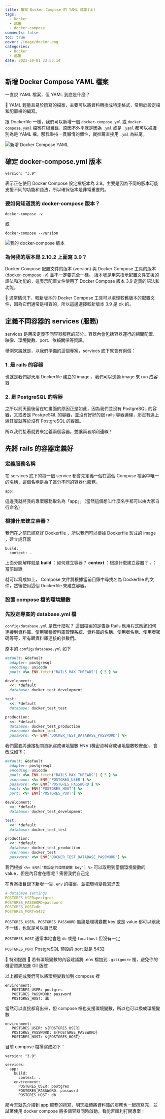 ```yaml
---
title: 撰寫 Docker Compose 的 YAML 檔案(上)
tags:
  - Docker
  - 部署
  - docker-compose
comments: false
toc: true
cover: /image/docker.png
categories:
  - Docker
  - 部署
date: 2023-10-01 23:53:14
---
```


## 新增 Docker Compose YAML 檔案

一直說 YAML 檔案，但 YAML 到底是什麼？

📍 YAML 輕量且易於撰寫的檔案，主要可以將資料轉換成特定格式，常用於設定檔和配置檔的編寫。

跟 Dockerfile 一樣，我們可以新增一個 `docker-compose.yml` 或 `docker-compose.yaml` 檔案在根目錄，原因不外乎就是因為 `.yml` 或是 `.yaml` 都可以被識別為是 YAML 檔，那我秉持一貫懶惰的個性，就推薦直接用 `.yml` 為結尾。

![新增 Docker Compose YAML](/image/dockerDay16/16_1.png)

## 確定 docker-compose.yml 版本

```docker
version: "3.9"
```

表示正在使用 Docker Compose 設定檔版本為 3.9。主要是因為不同的版本可能支援不同的功能和語法，所以確保版本是非常重要的。

### 要如何知道我的 docker-compose 版本？

```docker
docker-compose -v
```

或

```docker
docker-compose --version
```

![我的 docker-compose 版本](/image/dockerDay16/16_2.png)

### 為何我的版本是 2.10.2 上面寫 3.9？

Docker Compose 配置文件的版本 (version) 與 Docker Compose 工具的版本 (docker-compose -v) 並不一定要完全一樣。
版本號是用來指示配置文件支援的語法和功能的，這表示配置文件使用了 Docker Compose 版本 3.9 定義的語法和功能。

📍 通常情況下，較新版本的 Docker Compose 工具可以處理較舊版本的配置文件，因為它們通常是相容的，所以這邊選擇較新版本 3.9 是 ok 的。

## 定義不同容器的 services (服務)

services 是用來定義不同容器服務的部分。容器內會包括容器運行的相關配置、映像、環境變數、port、依賴關係等資訊。

舉例來說就是，以我們準備的這個專案，services 底下就會有兩個：

### 1. 是 rails 的容器

也就是我們那天用 Dockerfile 建立的 image ，我們可以透過 image 來 run 成容器

### 2. 是 PostgreSQL 的容器

之所以前天最後留在紅畫面的原因正是如此，因為我們並沒有 PostgreSQL 的容器，又或者是 PostgreSQL 的容器，並沒有好好的跟 rails 容器連線，那沒有連上線其實就等於沒有 PostgreSQL 的容器。

所以我們接著就要來定義兩個容器，並讓兩者順利連線！

## 先將 rails 的容器定義好

### 定義服務名稱

在 services 底下的每一個 service 都會先定義一個在這個 Compose 檔案中唯一的名稱，這個名稱是為了區分不同的容器化服務。

```docker
app:
```

這邊我就將我的專案服務取名為「app」。（當然這個想叫什麼名字都可以由大家自行命名）

### 根據什麼建立容器？

我們在之前已經寫好 Dockerfile ，所以我們可以根據 Dockerfile 製成的 image ，建立成容器

```docker
build:
  context: .
```

上面分開解釋就是
**build** ：如何建立容器？
**context** ：根據什麼建立容器？
**.** ： 當前目錄

就可以寫成如上， Compose 文件將根據當前目錄中尋找名為 Dockerfile 的文件，然後使用這個 Dockerfile 來建立容器。

### 設置 compose 檔的環境變數

### 先設定專案的 database.yml 檔

`config/database.yml` 是做什麼呢？
這個檔案的是告訴 Rails 應用程式應該如何連接到資料庫、使用哪種資料庫管理系統、資料庫的名稱、使用者名稱、使用者密碼等等，所有跟資料庫連接的參數們。

原本的 `config/database.yml` 如下

```ruby
default: &default
  adapter: postgresql
  encoding: unicode
  pool: <%= ENV.fetch("RAILS_MAX_THREADS") { 5 } %>

development:
  <<: *default
  database: docker_test_development

test:
  <<: *default
  database: docker_test_test

production:
  <<: *default
  database: docker_test_production
  username: docker_test
  password: <%= ENV["DOCKER_TEST_DATABASE_PASSWORD"] %>
```

我們需要將連接相關資訊寫成環境變數 ENV (機密資料寫成環境變數較安全)，會改成如下：

```ruby
default: &default
  adapter: postgresql
  encoding: unicode
  pool: <%= ENV.fetch("RAILS_MAX_THREADS") { 5 } %>
  username: <%= ENV['POSTGRES_USER'] %>
  password: <%= ENV['POSTGRES_PASSWORD'] %>
  host: <%= ENV['POSTGRES_HOST'] %>
  port: <%= ENV['POSTGRES_PORT'] %>

development:
  <<: *default
  database: docker_test_development

test:
  <<: *default
  database: docker_test_test

production:
  <<: *default
  database: docker_test_production
  username: docker_test
  password: <%= ENV["DOCKER_TEST_DATABASE_PASSWORD"] %>
```

我們根據 `<%= ENV['我設定的環境變數 key'] %>` 可以取用到當個環境變數的 value，但是內容會在哪呢？需要我們自己定

在專案根目錄下新增一個 `.env` 的檔案，並把環境變數寫進去

```yml
# database settings
POSTGRES_USER=postgres
POSTGRES_PASSWORD=password
POSTGRES_HOST=db
POSTGRES_PORT=5432
```

`POSTGRES_USER`、`POSTGRES_PASSWORD` 無論是環境變數 key 或是 value 都可以跟我不一樣，也就是可以自己取

`POSTGRES_HOST` 通常本地會是 `db` 或是 `localhost` 但沒有一定

`POSTGRES_PORT` PostgreSQL 預設的 port 就是 5432

📍 特別提醒 📍
若有環境變數的內容建議將 .env 檔加到 `.gitignore` 裡，避免你的機密資訊加進 Git 版控

以上都完成我們可以將環境變數加到 compose 裡

```docker
environment:
   POSTGRES_USER: postgres
   POSTGRES_PASSWORD: password
   POSTGRES_HOST: db
```

當然可以直接都寫出來，但 compose 檔也支援環境變數，所以也可以換成環境變數

```docker
environment:
   POSTGRES_USER: ${POSTGRES_USER}
   POSTGRES_PASSWORD: ${POSTGRES_PASSWORD}
   POSTGRES_HOST: ${POSTGRES_HOST}
```

目前 compose 檔撰寫成如下：

```docker
version: "3.9"

services:
  app:
    build:
      context: .
    environment:
      POSTGRES_USER: postgres
      POSTGRES_PASSWORD: password
      POSTGRES_HOST: db
```

那今天就先介紹到 app 服務的撰寫，明天繼續將資料庫的服務也一起撰寫完，並試著使用 docker compose 將多個容器同時啟動，看能否順利打開專案！

